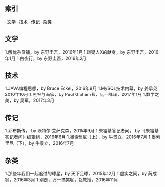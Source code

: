 ## 索引

-[文学](#文学)
-[技术](#技术)
-[传记](#传记)
-[杂类](#杂类)

## 文学

1.解忧杂货铺，by 东野圭吾，2016年1月
1.嫌疑人X的献身，by 东野圭吾，2016年1月
1.白夜行，by 东野圭吾，2016年2月

## 技术

1.JAVA编程思想，by Bruce Eckel，2016年9月
1.MySQL技术内幕，by 姜承尧 2016年10月
1.黑客与画家，by Paul Graham著，阮一峰译，2017年1月
1.数学之美，by 吴军，2017年3月

## 传记

1.乔布斯传， by 沃特尔·艾萨克森，2015年9月
1.朱镕基答记者问， by 《朱镕基答记者问》编辑组，2016年6月
1.墨索里尼（上），by 牛景立，2016年7月
1.墨索里尼（下），by 牛景立，2016年7月

## 杂类

1.那些年我们一起追过的球星，by 天下足球，2015年12月
1.虚实之间，by 芮成钢，2016年3月
1.别走，万一搞笑呢，银教授，2016年11月



